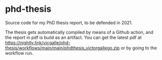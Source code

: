 # phd-thesis

Source code for my PhD thesis report, to be defended in 2021.

The thesis gets automatically compiled by means of a Github action, and the report in pdf is build as an artifact. You can get the latest pdf at https://nightly.link/vicgalle/phd-thesis/workflows/main/main/phdthesis_victorgallego.zip or by going to the workflow run.
